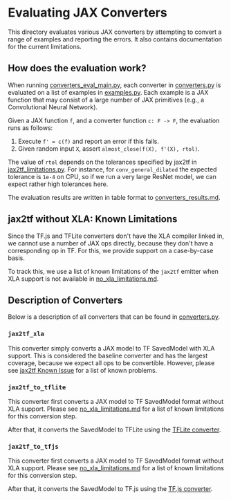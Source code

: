 # Evaluating JAX Converters

This directory evaluates various JAX converters by attempting to convert a range
of examples and reporting the errors. It also contains documentation for the
current limitations.

## How does the evaluation work?

When running [converters_eval_main.py](converters_eval_main.py), each converter
in [converters.py](converters.py) is evaluated on a list of examples in
[examples.py](examples.py). Each example is a JAX function that may consist of
a large number of JAX primitives (e.g., a Convolutional Neural Network).

Given a JAX function `f`, and a converter function `c: F -> F`, the evaluation
runs as follows:

1. Execute `f' = c(f)` and report an error if this fails.
2. Given random input `X`, assert `almost_close(f(X), f'(X), rtol)`.

The value of `rtol` depends on the tolerances specified by jax2tf in
[jax2tf_limitations.py](../tests/jax2tf_limitations.py). For instance, for
`conv_general_dilated` the expected tolerance is `1e-4` on CPU, so if we run a
very large ResNet model, we can expect rather high tolerances here.

The evaluation results are written in table format to
[converters_results.md](converters_results.md).

## jax2tf without XLA: Known Limitations

Since the TF.js and TFLite converters don't have the XLA compiler linked in, we
cannot use a number of JAX ops directly, because they don't have a corresponding
op in TF. For this, we provide support on a case-by-case basis.

To track this, we use a list of known limitations of the `jax2tf` emitter when
XLA support is not available in [no_xla_limitations.md](no_xla_limitations.md).

## Description of Converters

Below is a description of all converters that can be found in
[converters.py](converters.py).

### `jax2tf_xla`

This converter simply converts a JAX model to TF SavedModel with XLA support.
This is considered the baseline converter and has the largest coverage, because
we expect all ops to be convertible. However, please see
[jax2tf Known Issue](https://github.com/google/jax/tree/main/jax/experimental/jax2tf#known-issues)
for a list of known problems.

### `jax2tf_to_tflite`

This converter first converts a JAX model to TF SavedModel format without XLA
support. Please see [no_xla_limitations.md](no_xla_limitations.md) for a list
of known limitations for this conversion step.

After that, it converts the SavedModel to TFLite using the
[TFLite converter](https://www.tensorflow.org/lite/convert).

### `jax2tf_to_tfjs`

This converter first converts a JAX model to TF SavedModel format without XLA
support. Please see [no_xla_limitations.md](no_xla_limitations.md) for a list
of known limitations for this conversion step.

After that, it converts the SavedModel to TF.js using the
[TF.js converter](https://www.tensorflow.org/js/guide/conversioni).
